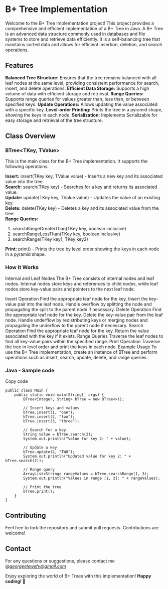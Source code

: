 # B+ Tree Implementation
Welcome to the B+ Tree Implementation project! This project provides a comprehensive and efficient implementation of a B+ Tree in Java. A B+ Tree is an advanced data structure commonly used in databases and file systems to store and retrieve data efficiently. It is a self-balancing tree that maintains sorted data and allows for efficient insertion, deletion, and search operations.

## Features
**Balanced Tree Structure:** Ensures that the tree remains balanced with all leaf nodes at the same level, providing consistent performance for search, insert, and delete operations.
**Efficient Data Storage:** Supports a high volume of data with efficient storage and retrieval.
**Range Queries:** Supports range queries for values greater than, less than, or between specified keys.
**Update Operations:** Allows updating the value associated with a specific key.
**Level-order Printing:** Prints the tree in a pyramid shape, showing the keys in each node.
**Serialization:** Implements Serializable for easy storage and retrieval of the tree structure.

## Class Overview
### BTree<TKey, TValue>
This is the main class for the B+ Tree implementation. It supports the following operations:

**Insert:** insert(TKey key, TValue value) - Inserts a new key and its associated value into the tree. \
**Search:** search(TKey key) - Searches for a key and returns its associated value. \
**Update:** update(TKey key, TValue value) - Updates the value of an existing key.\
**Delete:** delete(TKey key) - Deletes a key and its associated value from the tree.\
**Range Queries:**
1. searchRangeGreaterThan(TKey key, boolean inclusive)
2. searchRangeLessThan(TKey key, boolean inclusive)
3. searchRange(TKey key1, TKey key2) 

**Print:** print() - Prints the tree by level order showing the keys in each node in a pyramid shape.
### How It Works
Internal and Leaf Nodes
The B+ Tree consists of internal nodes and leaf nodes. Internal nodes store keys and references to child nodes, while leaf nodes store key-value pairs and pointers to the next leaf node.

Insert Operation
Find the appropriate leaf node for the key.
Insert the key-value pair into the leaf node.
Handle overflow by splitting the node and propagating the split to the parent node if necessary.
Delete Operation
Find the appropriate leaf node for the key.
Delete the key-value pair from the leaf node.
Handle underflow by redistributing keys or merging nodes and propagating the underflow to the parent node if necessary.
Search Operation
Find the appropriate leaf node for the key.
Return the value associated with the key if it exists.
Range Queries
Traverse the leaf nodes to find all key-value pairs within the specified range.
Print Operation
Traverse the tree in level order and print the keys in each node.
Example Usage
To use the B+ Tree implementation, create an instance of BTree and perform operations such as insert, search, update, delete, and range queries.

### Java - Sample code
Copy code
```
public class Main {
    public static void main(String[] args) {
        BTree<Integer, String> bTree = new BTree<>();
        
        // Insert keys and values
        bTree.insert(1, "one");
        bTree.insert(2, "two");
        bTree.insert(3, "three");
        
        // Search for a key
        String value = bTree.search(2);
        System.out.println("Value for key 2: " + value);
        
        // Update a key
        bTree.update(2, "TWO");
        System.out.println("Updated value for key 2: " + bTree.search(2));
        
        // Range query
        ArrayList<String> rangeValues = bTree.searchRange(1, 3);
        System.out.println("Values in range [1, 3]: " + rangeValues);
        
        // Print the tree
        bTree.print();
    }
}
```

## Contributing
Feel free to fork the repository and submit pull requests. Contributions are welcome!

## Contact
For any questions or suggestions, please contact me @*georgeelswefy@gmail.com*

Enjoy exploring the world of B+ Trees with this implementation! **Happy coding! 🚀**
